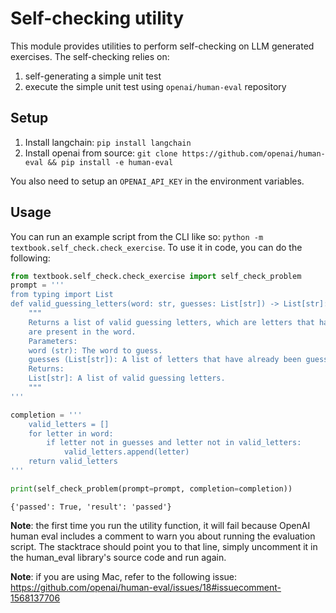# Self-checking utility
This module provides utilities to perform self-checking on LLM generated exercises.
The self-checking relies on:
1. self-generating a simple unit test
2. execute the simple unit test using `openai/human-eval` repository

## Setup
1. Install langchain: `pip install langchain`
2. Install openai from source: `git clone https://github.com/openai/human-eval && pip install -e human-eval`

You also need to setup an `OPENAI_API_KEY` in the environment variables.

## Usage
You can run an example script from the CLI like so: `python -m textbook.self_check.check_exercise`.
To use it in code, you can do the following:
```python
from textbook.self_check.check_exercise import self_check_problem
prompt = '''
from typing import List
def valid_guessing_letters(word: str, guesses: List[str]) -> List[str]:
    """
    Returns a list of valid guessing letters, which are letters that have not been guessed yet and
    are present in the word.
    Parameters:
    word (str): The word to guess.
    guesses (List[str]): A list of letters that have already been guessed.
    Returns:
    List[str]: A list of valid guessing letters.
    """
'''

completion = '''
    valid_letters = []
    for letter in word:
        if letter not in guesses and letter not in valid_letters:
            valid_letters.append(letter)
    return valid_letters
'''

print(self_check_problem(prompt=prompt, completion=completion))
```
```text
{'passed': True, 'result': 'passed'}
```

**Note**: the first time you run the utility function, it will fail because OpenAI human eval includes a comment to warn you about running the evaluation script.
The stacktrace should point you to that line, simply uncomment it in the human_eval library's source code and run again.

**Note**: if you are using Mac, refer to the following issue: https://github.com/openai/human-eval/issues/18#issuecomment-1568137706